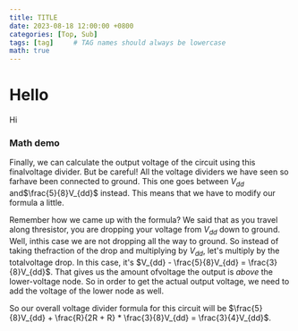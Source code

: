 ```yaml
---
title: TITLE
date: 2023-08-18 12:00:00 +0800
categories: [Top, Sub]
tags: [tag]     # TAG names should always be lowercase
math: true
---
```


# Hello
Hi

[comment]: # (!!!)

### Math demo
Finally, we can calculate the output voltage of the circuit using this finalvoltage divider. But be careful! All the voltage dividers we have seen so farhave been connected to ground. This one goes between $V_{dd}$ and$\frac{5}{8}V_{dd}$ instead. This means that we have to modify our formula a little.

[comment]: # (!!!)

Remember how we came up with the formula? We said that as you travel along thresistor, you are dropping your voltage from $V_{dd}$ down to ground. Well, inthis case we are not dropping all the way to ground. So instead of taking thefraction of the drop and multiplying by $V_{dd}$, let's multiply by the totalvoltage drop. In this case, it's $V_{dd} - \frac{5}{8}V_{dd} = \frac{3}{8}V_{dd}$. That gives us the amount ofvoltage the output is _above_ the lower-voltage node. So in order to get the actual output voltage, we need to add the voltage of the lower node as well. 

[comment]: # (!!!)

So our overall voltage divider formula for this circuit will be $\frac{5}{8}V_{dd} + \frac{R}{2R + R} * \frac{3}{8}V_{dd} = \frac{3}{4}V_{dd}$.